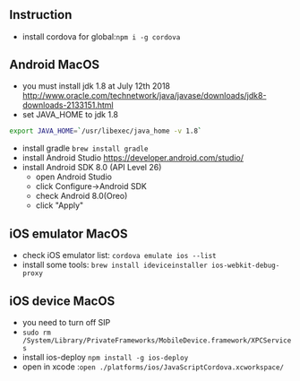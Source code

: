 #

## Instruction

* install cordova for global:`npm i -g cordova`

## Android MacOS

* you must install jdk 1.8 at July 12th 2018 http://www.oracle.com/technetwork/java/javase/downloads/jdk8-downloads-2133151.html
* set JAVA_HOME to jdk 1.8

```bash
export JAVA_HOME=`/usr/libexec/java_home -v 1.8`
```

* install gradle `brew install gradle`
* install Android Studio https://developer.android.com/studio/
* install Android SDK 8.0 (API Level 26)
	* open Android Studio
	* click Configure->Android SDK
	* check Android 8.0(Oreo)
	* click "Apply"

## iOS emulator MacOS

* check iOS emulator list: `cordova emulate ios --list`
* install some tools: `brew install ideviceinstaller ios-webkit-debug-proxy`

## iOS device MacOS

* you need to turn off SIP
* `sudo rm /System/Library/PrivateFrameworks/MobileDevice.framework/XPCServices`
* install ios-deploy `npm install -g ios-deploy`
* open in xcode :`open ./platforms/ios/JavaScriptCordova.xcworkspace/`